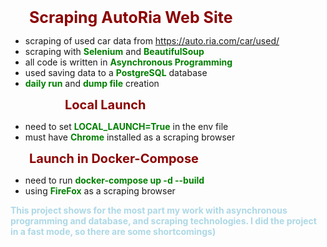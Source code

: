 <strong style="margin-left:30px; color:darkred; font-size: 25px">Scraping AutoRia Web Site</strong>

- scraping of used car data from https://auto.ria.com/car/used/
- scraping with <strong style="color:green">Selenium</strong> and <strong style="color:green">BeautifulSoup</strong>
- all code is written in <strong style="color:green">Asynchronous Programming</strong>
- used saving data to a <strong style="color:green">PostgreSQL</strong> database
- <strong style="color:green">daily run</strong> and <strong style="color:green">dump file</strong> creation

<strong style="margin-left:87px; color:darkred; font-size: 20px">Local Launch</strong><br>
- need to set <strong style="color:green">LOCAL_LAUNCH=True</strong> in the env file<br>
- must have <strong style="color:green">Chrome</strong> installed as a scraping browser


<strong style="margin-left:30px; color:darkred; font-size: 20px">Launch in Docker-Compose</strong><br>
- need to run <strong style="color:green">docker-compose up -d --build</strong>
- using <strong style="color:green">FireFox</strong> as a scraping browser

<strong style="color:lightblue">This project shows for the most part my work with asynchronous programming and database, and scraping technologies. I did the project in a fast mode, so there are some shortcomings)</strong>

